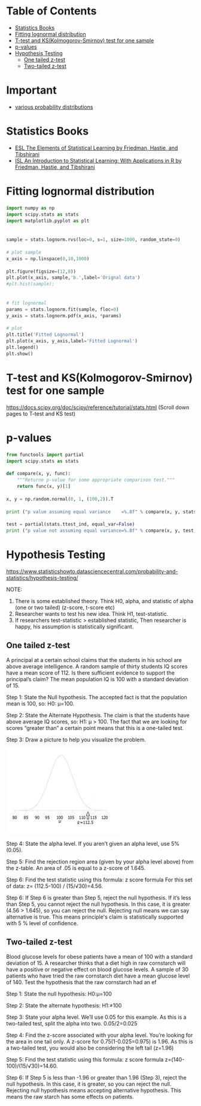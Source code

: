 Table of Contents
=================
   * [Statistics Books](#statistics-books)
   * [Fitting lognormal distribution](#fitting-lognormal-distribution)
   * [T-test and KS(Kolmogorov-Smirnov) test for one sample](#t-test-and-kskolmogorov-smirnov-test-for-one-sample)
   * [p-values](#p-values)
   * [Hypothesis Testing](#hypothesis-testing)
      * [One tailed z-test](#one-tailed-z-test)
      * [Two-tailed z-test](#two-tailed-z-test)

# Important
- [various probability distributions](https://ben18785.shinyapps.io/distribution-zoo/)

# Statistics Books
- [ESL The Elements of Statistical Learning by  Friedman, Hastie, and Tibshirani](https://web.stanford.edu/~hastie/ElemStatLearn/)
- [ISL An Introduction to Statistical Learning: With Applications in R by  Friedman, Hastie, and Tibshirani](http://www-bcf.usc.edu/~gareth/ISL/)

# Fitting lognormal distribution
```python
import numpy as np
import scipy.stats as stats
import matplotlib.pyplot as plt


sample = stats.lognorm.rvs(loc=0, s=1, size=1000, random_state=0)

# plot sample
x_axis = np.linspace(0,10,1000)

plt.figure(figsize=(12,8))
plt.plot(x_axis, sample,'b.',label='Orignal data')
#plt.hist(sample);


# fit lognormal
params = stats.lognorm.fit(sample, floc=0)
y_axis = stats.lognorm.pdf(x_axis, *params)

# plot
plt.title('Fitted Lognormal')
plt.plot(x_axis, y_axis,label='Fitted Lognormal')
plt.legend()
plt.show()
```

# T-test and KS(Kolmogorov-Smirnov) test for one sample
https://docs.scipy.org/doc/scipy/reference/tutorial/stats.html
(Scroll down pages to T-test and KS test)


# p-values
```python
from functools import partial
import scipy.stats as stats

def compare(x, y, func):
    """Returne p-value for some appropriate comparison test."""
    return func(x, y)[1]
    
x, y = np.random.normal(0, 1, (100,2)).T

print ("p value assuming equal variance    =%.8f" % compare(x, y, stats.ttest_ind))

test = partial(stats.ttest_ind, equal_var=False)
print ("p value not assuming equal variance=%.8f" % compare(x, y, test))
```

# Hypothesis Testing
https://www.statisticshowto.datasciencecentral.com/probability-and-statistics/hypothesis-testing/

NOTE:    
  1. There is some established theory. Think H0, alpha, and statistic of alpha (one or two tailed) (z-score, t-score etc)
  2. Researcher wants to test his new idea. Think H1, test-statistic.
  3. If researchers test-statistic > established statistic, Then researcher is happy, his assumption is statistically significant.

## One tailed z-test
A principal at a certain school claims that the students in his school are above average intelligence. A random sample of thirty students IQ scores have a mean score of 112. Is there sufficient evidence to support the principal’s claim? The mean population IQ is 100 with a standard deviation of 15.

Step 1: State the Null hypothesis. The accepted fact is that the population mean is 100, so: H0: μ=100.

Step 2: State the Alternate Hypothesis. The claim is that the students have above average IQ scores, so:
H1: μ > 100.
The fact that we are looking for scores “greater than” a certain point means that this is a one-tailed test.

Step 3: Draw a picture to help you visualize the problem.

![](images/hypothesis-testing-example.jpg)

Step 4: State the alpha level. If you aren’t given an alpha level, use 5% (0.05).

Step 5: Find the rejection region area (given by your alpha level above) from the z-table. An area of .05 is equal to a z-score of 1.645.

Step 6: Find the test statistic using this formula: z score formula
For this set of data: z= (112.5-100) / (15/√30)=4.56.

Step 6: If Step 6 is greater than Step 5, reject the null hypothesis. If it’s less than Step 5, you cannot reject the null hypothesis. In this case, it is greater (4.56 > 1.645), so you can reject the null. Rejecting null means we can say alternative is true. This means principle's claim is statistically supported with 5 % level of confidence.

## Two-tailed z-test
Blood glucose levels for obese patients have a mean of 100 with a standard deviation of 15. A researcher thinks that a diet high in raw cornstarch will have a positive or negative effect on blood glucose levels. A sample of 30 patients who have tried the raw cornstarch diet have a mean glucose level of 140. Test the hypothesis that the raw cornstarch had an ef

Step 1: State the null hypothesis: H0:μ=100

Step 2: State the alternate hypothesis: H1:≠100

Step 3: State your alpha level. We’ll use 0.05 for this example. As this is a two-tailed test, split the alpha into two.
0.05/2=0.025

Step 4: Find the z-score associated with your alpha level. You’re looking for the area in one tail only. A z-score for 0.75(1-0.025=0.975) is 1.96. As this is a two-tailed test, you would also be considering the left tail (z=1.96)

Step 5: Find the test statistic using this formula: z score formula
z=(140-100)/(15/√30)=14.60.

Step 6: If Step 5 is less than -1.96 or greater than 1.96 (Step 3), reject the null hypothesis. In this case, it is greater, so you can reject the null. Rejecting null hypothesis means accepting alternative hypothesis. This means the raw starch has some effects on patients.

